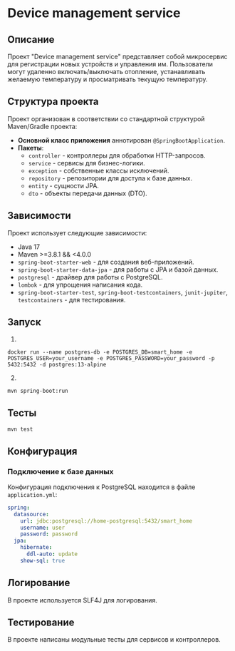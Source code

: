 # Device management service

## Описание

Проект "Device management service" представляет собой микросервис для регистрации новых устройств и управления им. Пользователи
могут удаленно включать/выключать отопление, устанавливать желаемую температуру и просматривать текущую температуру.

## Структура проекта

Проект организован в соответствии со стандартной структурой Maven/Gradle проекта:

- **Основной класс приложения** аннотирован `@SpringBootApplication`.
- **Пакеты**:
    - `controller` - контроллеры для обработки HTTP-запросов.
    - `service` - сервисы для бизнес-логики.
    - `exception` - собственные классы исключений.
    - `repository` - репозитории для доступа к базе данных.
    - `entity` - сущности JPA.
    - `dto` - объекты передачи данных (DTO).

## Зависимости

Проект использует следующие зависимости:

- Java 17
- Maven >=3.8.1 && <4.0.0
- `spring-boot-starter-web` - для создания веб-приложений.
- `spring-boot-starter-data-jpa` - для работы с JPA и базой данных.
- `postgresql` - драйвер для работы с PostgreSQL.
- `lombok` - для упрощения написания кода.
- `spring-boot-starter-test`, `spring-boot-testcontainers`, `junit-jupiter`, `testcontainers` - для тестирования.

## Запуск

1.

``` shell
docker run --name postgres-db -e POSTGRES_DB=smart_home -e POSTGRES_USER=your_username -e POSTGRES_PASSWORD=your_password -p 5432:5432 -d postgres:13-alpine
```

2.

``` shell
mvn spring-boot:run
```

## Тесты

``` shell
mvn test
```

## Конфигурация

### Подключение к базе данных

Конфигурация подключения к PostgreSQL находится в файле `application.yml`:

```yaml
spring:
  datasource:
    url: jdbc:postgresql://home-postgresql:5432/smart_home
    username: user
    password: password
  jpa:
    hibernate:
      ddl-auto: update
    show-sql: true
```

## Логирование

В проекте используется SLF4J для логирования.

## Тестирование

В проекте написаны модульные тесты для сервисов и контроллеров.
